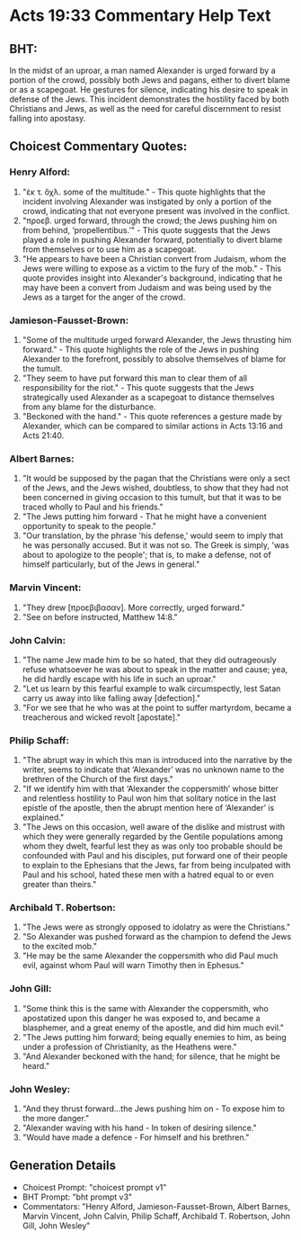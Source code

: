 # Acts 19:33 Commentary Help Text

## BHT:
In the midst of an uproar, a man named Alexander is urged forward by a portion of the crowd, possibly both Jews and pagans, either to divert blame or as a scapegoat. He gestures for silence, indicating his desire to speak in defense of the Jews. This incident demonstrates the hostility faced by both Christians and Jews, as well as the need for careful discernment to resist falling into apostasy.

## Choicest Commentary Quotes:
### Henry Alford:
1. "ἐκ τ. ὄχλ. some of the multitude." - This quote highlights that the incident involving Alexander was instigated by only a portion of the crowd, indicating that not everyone present was involved in the conflict.
2. "προεβ. urged forward, through the crowd; the Jews pushing him on from behind, ‘propellentibus.’" - This quote suggests that the Jews played a role in pushing Alexander forward, potentially to divert blame from themselves or to use him as a scapegoat.
3. "He appears to have been a Christian convert from Judaism, whom the Jews were willing to expose as a victim to the fury of the mob." - This quote provides insight into Alexander's background, indicating that he may have been a convert from Judaism and was being used by the Jews as a target for the anger of the crowd.

### Jamieson-Fausset-Brown:
1. "Some of the multitude urged forward Alexander, the Jews thrusting him forward." - This quote highlights the role of the Jews in pushing Alexander to the forefront, possibly to absolve themselves of blame for the tumult.
2. "They seem to have put forward this man to clear them of all responsibility for the riot." - This quote suggests that the Jews strategically used Alexander as a scapegoat to distance themselves from any blame for the disturbance.
3. "Beckoned with the hand." - This quote references a gesture made by Alexander, which can be compared to similar actions in Acts 13:16 and Acts 21:40.

### Albert Barnes:
1. "It would be supposed by the pagan that the Christians were only a sect of the Jews, and the Jews wished, doubtless, to show that they had not been concerned in giving occasion to this tumult, but that it was to be traced wholly to Paul and his friends."
2. "The Jews putting him forward - That he might have a convenient opportunity to speak to the people."
3. "Our translation, by the phrase 'his defense,' would seem to imply that he was personally accused. But it was not so. The Greek is simply, 'was about to apologize to the people'; that is, to make a defense, not of himself particularly, but of the Jews in general."

### Marvin Vincent:
1. "They drew [προεβιβασαν]. More correctly, urged forward." 
2. "See on before instructed, Matthew 14:8."

### John Calvin:
1. "The name Jew made him to be so hated, that they did outrageously refuse whatsoever he was about to speak in the matter and cause; yea, he did hardly escape with his life in such an uproar." 
2. "Let us learn by this fearful example to walk circumspectly, lest Satan carry us away into like falling away [defection]." 
3. "For we see that he who was at the point to suffer martyrdom, became a treacherous and wicked revolt [apostate]."

### Philip Schaff:
1. "The abrupt way in which this man is introduced into the narrative by the writer, seems to indicate that ‘Alexander’ was no unknown name to the brethren of the Church of the first days."
2. "If we identify him with that ‘Alexander the coppersmith’ whose bitter and relentless hostility to Paul won him that solitary notice in the last epistle of the apostle, then the abrupt mention here of ‘Alexander’ is explained."
3. "The Jews on this occasion, well aware of the dislike and mistrust with which they were generally regarded by the Gentile populations among whom they dwelt, fearful lest they as was only too probable should be confounded with Paul and his disciples, put forward one of their people to explain to the Ephesians that the Jews, far from being inculpated with Paul and his school, hated these men with a hatred equal to or even greater than theirs."

### Archibald T. Robertson:
1. "The Jews were as strongly opposed to idolatry as were the Christians." 
2. "So Alexander was pushed forward as the champion to defend the Jews to the excited mob."
3. "He may be the same Alexander the coppersmith who did Paul much evil, against whom Paul will warn Timothy then in Ephesus."

### John Gill:
1. "Some think this is the same with Alexander the coppersmith, who apostatized upon this danger he was exposed to, and became a blasphemer, and a great enemy of the apostle, and did him much evil." 
2. "The Jews putting him forward; being equally enemies to him, as being under a profession of Christianity, as the Heathens were."
3. "And Alexander beckoned with the hand; for silence, that he might be heard."

### John Wesley:
1. "And they thrust forward...the Jews pushing him on - To expose him to the more danger." 
2. "Alexander waving with his hand - In token of desiring silence." 
3. "Would have made a defence - For himself and his brethren."


## Generation Details
- Choicest Prompt: "choicest prompt v1"
- BHT Prompt: "bht prompt v3"
- Commentators: "Henry Alford, Jamieson-Fausset-Brown, Albert Barnes, Marvin Vincent, John Calvin, Philip Schaff, Archibald T. Robertson, John Gill, John Wesley"
